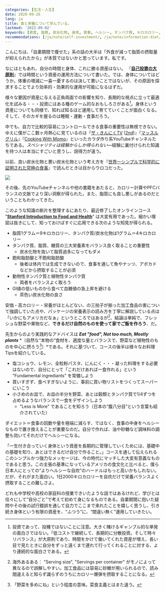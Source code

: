 ```yaml
---
categories: [生活・人生]
date: 2020-09-26
lang: ja
title: 食と栄養について学んでいる。
lastmod: '2022-09-02'
keywords: [資産, 脂質, 炭水化物, 身体, 食事, ヘルシー, タンパク質, キロカロリー, 野菜, バランス]
recommendations: [/ja/note/self-investment/, /ja/note/information-diet/, /ja/note/will-202102/]
---
```


こんにちは、「自粛期間で痩せた」系の話の大半は「外食が減って脂質の摂取量が抑えられたから」が本質ではないかと思っています。私です。

なにはともあれ、自分の時間と身体、これに勝る資産はない。
『**[自己投資の大原則](/ja/note/self-investment)**』では時間という資産の運用方法について書いた。では、身体についてはどうか。体重の増減に一喜一憂するのは決して悪いことではないが、その原因を探求することでより効率的・効果的な運用が可能になるはずだ。

様々な要因が資産に与える正負両面での影響を知り、長期的な視点に立って最適化を試みる・・・投資にはある種のゲーム的なおもしろさがある[^1]。身体という資産についても同様で、知れば知るほど運用して育てていくことが面白くなる。そして、そのカギを握るのは睡眠・運動・食事だろう。

中でも、自力で比較的容易にコントロールできる食事の重要性は無視できない。ゆえに僕がここ数ヶ月熱心に見ているのは『[ザ・きんにくTV](https://www.youtube.com/channel/UCOUu8YlbaPz0W2TyFTZHvjA) ([2nd](https://www.youtube.com/channel/UCnHzm--hwx96P9D3Rnbe3LQ))』『[マッスルグリル](https://www.youtube.com/channel/UCHoOFVQAhK-QyoXgf0iaZIg)』『[Cooking With Momo](https://www.youtube.com/channel/UC5_q-x6OI6PY2Gzvy4YUc2Q)』といったカラダ作り系YouTubeチャンネルたちである。*スペシャリティは経験からしか得られない*&mdash;経験に裏付けられた知識を持つ人は本当にすごいと思うし、説得力が違う。

以前、良い炭水化物と悪い炭水化物という考え方を『[世界一シンプルで科学的に証明された究極の食事](https://amzn.to/2HnGpcn)』で読んだときは目からウロコだった。

<a href="https://www.amazon.co.jp/gp/product/B07BNFS5PP/ref=as_li_ss_il?ie=UTF8&psc=1&linkCode=li2&tag=takuti-22&linkId=6a038f08adb9da9588b38131c11cae1d&language=ja_JP" target="_blank"><img border="0" src="//ws-fe.amazon-adsystem.com/widgets/q?_encoding=UTF8&ASIN=B07BNFS5PP&Format=_SL160_&ID=AsinImage&MarketPlace=JP&ServiceVersion=20070822&WS=1&tag=takuti-22&language=ja_JP" ></a><img src="https://ir-jp.amazon-adsystem.com/e/ir?t=takuti-22&language=ja_JP&l=li2&o=9&a=B07BNFS5PP" width="1" height="1" border="0" alt="" style="border:none !important; margin:0px !important;" />

その後、先のYouTubeチャンネルや他の書籍をあたると、カロリー計算やPFCバランスの文脈でより深い洞察が得られた。また、脂質にも良し悪しがあるのだということもわかってきた。

このような知識の断片を整理するにあたり、最近修了したオンラインコース "**[Stanford Introduction to Food and Health](https://www.coursera.org/learn/food-and-health)**" は大変有用であった。細かい理屈は抜きにして、知っておけばすぐに応用できる次のような知見が得られる。

- 脂質1グラム＝9キロカロリー、タンパク質/炭水化物は1グラム＝4キロカロリー
- タンパク質、脂質、糖質の三大栄養素をバランス良く取ることの重要性
    - 炭水化物を抜いて脂質過多になってもダメ
- 飽和脂肪酸と不飽和脂肪酸
    - 後者は体内では生成できないので、食事を通して魚やナッツ、アボカドなどから摂取することが必須
- 動物性タンパク質と植物性タンパク質
    - 両者をバランスよく取ろう
- GI値の低いものから食べて血糖値の急上昇を避ける
    - 茶色い炭水化物の良さ

安価・高カロリー・栄養がほとんどない、の三拍子が揃った加工食品の害について強調していた点や、パッケージの栄養表示の読み方を丁寧に解説している点は「いかにもアメリカだなぁ」というところではあるが[^2]、結論は単純で、フレッシュな野菜や果物など、**できるだけ自然のものを使って家でご飯を作ろう**、だ。

先生からのより実践的なアドバイスは ***Eat "food", Not too much, Mostly plants*** *（自然な“本物の”食材を、適度な量とバランスで、野菜など植物性のものを中心に摂ろう[^3]）*である。それに基づいて、コースの後半は様々なお料理Tipsを紹介している。

- 塩コショウ、レモン、全粒粉パスタ、にんにく・・・凝った料理をする必要はないので、自分にとって「これだけあれば一食作れる」という "Fundamental ingrediants" を常備しよう
- 買いすぎず、食べすぎないように、事前に買い物リストをつくってスーパーにいこう
- 小さめのお皿で、お皿の半分を野菜、あとは穀類とタンパク質で1/4ずつを占めるようなバランスで一食をデザインしよう
    - "Less is More" であることを知ろう（日本の“腹八分目”という言葉も紹介されていた）

ダイエット＝食事の回数や量を極端に減らす、ではなく、食事の中身をヘルシーなもので置き換えることが重要なのだ。自分で作れば、油や砂糖など調味料の調整も効いてそれだけでヘルシーになる。

「一生付き合っていく身体という資産を長期的に管理していくためには、基礎中の基礎を知り、あとはできるだけ自分で作ること。」コースを通して伝えられるこのシンプルかつ強力なメッセージは、今の時代にマッチした大変有意義なものであると思う。この主張の基準になっているアメリカの食文化と比べると、僕ら日本人にとっての“よりヘルシーな自炊”のハードルはもっと高いかもしれない。だが、それがまた面白い。1日2000キロカロリーを自炊だけで栄養バランスよく摂取することの難しさよ。

どれも中学校や高校の家庭科の授業できいたような話ではあるけれど、学びとは往々にして“自分ごと”で考えて初めて身になるものである。自粛期間に抱いた疑問やその後の試行錯誤を通して自力でここまで来れたことを嬉しく思うし、引き続き身体という有限の資産を、“ふつう”に、“間違い無く”運用していきたい。

[^1]: 投資であって、投機ではないことに注意。大きく賭けるギャンブル的な単発の面白さではない。「低コストで継続して、長期的に分散投資。そして時々リバランス」が大原則であり、時間をかけて働いてくれた資産が増え、長い目で見たときに自分をずっと遠くまで連れて行ってくれることに対する、より連続的な面白さである。
[^2]: 海外あるある： "Serving size", "Servings per container" がモノによって異なるので誤解しやすい。加工食品には容易に砂糖が用いられるので、読み間違えると知らず識らずのうちにカロリー爆弾を摂取することになる。
[^3]: 「野菜を多めにね」という程度の意味。菜食主義とはまた違う。